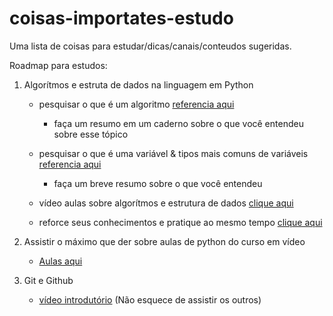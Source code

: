# coisas-importates-estudo
Uma lista de coisas para estudar/dicas/canais/conteudos sugeridas.

Roadmap para estudos:
1. Algorítmos e estruta de dados na linguagem em Python

    - pesquisar o que é um algoritmo [referencia aqui](https://rockcontent.com/br/blog/algoritmo/)
        - faça um resumo em um caderno sobre o que você entendeu sobre esse tópico
    
    - pesquisar o que é uma variável & tipos mais comuns de variáveis [referencia aqui](https://linguagemc.com.br/variaveis-em-linguagem-c/) 
        - faça um breve resumo sobre o que você entendeu
    
    - vídeo aulas sobre algorítmos e estrutura de dados [clique aqui](https://www.youtube.com/watch?v=8mei6uVttho&list=PLHz_AreHm4dmSj0MHol_aoNYCSGFqvfXV)
    
    - reforce seus conhecimentos e pratique ao mesmo tempo [clique aqui](https://www.learn-c.org/)

2. Assistir o máximo que der sobre aulas de python do curso em vídeo 
    - [Aulas aqui](https://www.youtube.com/watch?v=S9uPNppGsGo&list=PLvE-ZAFRgX8hnECDn1v9HNTI71veL3oW0)

3. Git e Github 
    - [vídeo introdutório](https://www.youtube.com/watch?v=xOdfGoJfr9Q) (Não esquece de assistir os outros)
